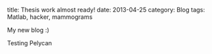 title: Thesis work almost ready!
date: 2013-04-25
category: Blog
tags: Matlab, hacker, mammograms

My new blog :)

Testing Pelycan

